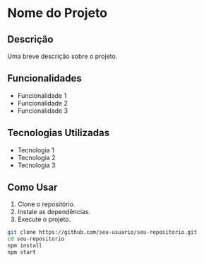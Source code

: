 # Nome do Projeto

## Descrição
Uma breve descrição sobre o projeto.

## Funcionalidades
- Funcionalidade 1
- Funcionalidade 2
- Funcionalidade 3

## Tecnologias Utilizadas
- Tecnologia 1
- Tecnologia 2
- Tecnologia 3

## Como Usar
1. Clone o repositório.
2. Instale as dependências.
3. Execute o projeto.

```bash
git clone https://github.com/seu-usuario/seu-repositorio.git
cd seu-repositorio
npm install
npm start
